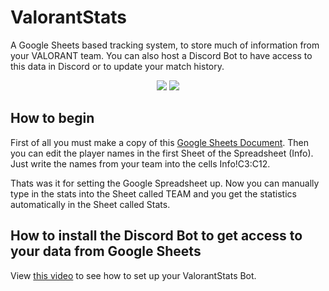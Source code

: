 # ValorantStats
A Google Sheets based tracking system, to store much of information from your VALORANT team. You can also host a Discord Bot to have access to this data in Discord or to update your match history.

<p align="center">
  </a>
  <a href="https://twitter.com/liiquidsilver"><img src="https://img.shields.io/badge/Twitter-@LiiquidSilver-1da1f2.svg?logo=twitter?style=for-the-badge&logo=appveyor"></a>
  <a href="https://www.twitch.tv/monkaaaaaaa"><img src="https://img.shields.io/badge/Twitch-monkaaaaaaa-blueviolet"></a>
  
</p>

## How to begin
First of all you must make a copy of this <a href="https://docs.google.com/spreadsheets/d/1vpNyLf-vzPHh88zD2xacgQFGOTUvunAH3pKrY9RcR6Y/edit?usp=sharing">Google Sheets Document</a>.
Then you can edit the player names in the first Sheet of the Spreadsheet (Info). Just write the names from your team into the cells Info!C3:C12.

Thats was it for setting the Google Spreadsheet up. Now you can manually type in the stats into the Sheet called TEAM and you get the statistics automatically in the Sheet called Stats.

## How to install the Discord Bot to get access to your data from Google Sheets
View <a href="https://www.youtube.com/watch?v=T1vqS1NL89E&list=LL&index=4&t=501s">this video</a> to see how to set up your ValorantStats Bot.
